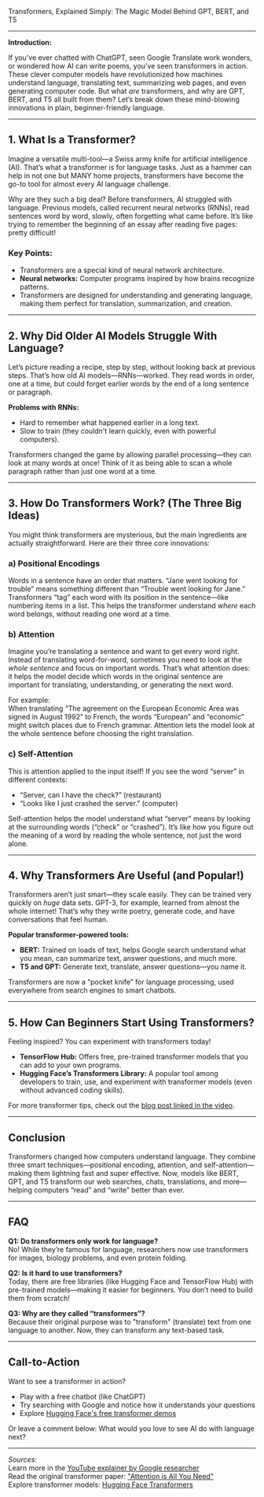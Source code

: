 Transformers, Explained Simply: The Magic Model Behind GPT, BERT, and T5

---

**Introduction:**

If you've ever chatted with ChatGPT, seen Google Translate work wonders, or wondered how AI can write poems, you’ve seen transformers in action. These clever computer models have revolutionized how machines understand language, translating text, summarizing web pages, and even generating computer code. But what *are* transformers, and why are GPT, BERT, and T5 all built from them? Let’s break down these mind-blowing innovations in plain, beginner-friendly language.

---

## 1. **What Is a Transformer?**

Imagine a versatile multi-tool—a Swiss army knife for artificial intelligence (AI). That’s what a transformer is for language tasks. Just as a hammer can help in not one but MANY home projects, transformers have become the go-to tool for almost every AI language challenge.

Why are they such a big deal? Before transformers, AI struggled with language. Previous models, called recurrent neural networks (RNNs), read sentences word by word, slowly, often forgetting what came before. It’s like trying to remember the beginning of an essay after reading five pages: pretty difficult!

### **Key Points:**
- Transformers are a special kind of neural network architecture.
- **Neural networks:** Computer programs inspired by how brains recognize patterns.
- Transformers are designed for understanding and generating language, making them perfect for translation, summarization, and creation.

---

## 2. **Why Did Older AI Models Struggle With Language?**

Let’s picture reading a recipe, step by step, without looking back at previous steps. That’s how old AI models—RNNs—worked. They read words in order, one at a time, but could forget earlier words by the end of a long sentence or paragraph.

**Problems with RNNs:**
- Hard to remember what happened earlier in a long text.
- Slow to train (they couldn't learn quickly, even with powerful computers).
  
Transformers changed the game by allowing parallel processing—they can look at many words at once! Think of it as being able to scan a whole paragraph rather than just one word at a time.

---

## 3. **How Do Transformers Work? (The Three Big Ideas)**

You might think transformers are mysterious, but the main ingredients are actually straightforward. Here are their three core innovations:

### **a) Positional Encodings**

Words in a sentence have an order that matters. “Jane went looking for trouble” means something different than “Trouble went looking for Jane.” Transformers “tag” each word with its position in the sentence—like numbering items in a list. This helps the transformer understand *where* each word belongs, without reading one word at a time.

### **b) Attention**

Imagine you’re translating a sentence and want to get every word right. Instead of translating word-for-word, sometimes you need to look at the *whole sentence* and focus on important words. That’s what attention does: it helps the model decide which words in the original sentence are important for translating, understanding, or generating the next word.

For example:  
When translating “The agreement on the European Economic Area was signed in August 1992” to French, the words “European” and “economic” might switch places due to French grammar. Attention lets the model look at the whole sentence before choosing the right translation.

### **c) Self-Attention**

This is attention applied to the input itself! If you see the word “server” in different contexts:

- “Server, can I have the check?” (restaurant)
- “Looks like I just crashed the server.” (computer)

Self-attention helps the model understand what “server” means by looking at the surrounding words (“check” or “crashed”). It’s like how you figure out the meaning of a word by reading the whole sentence, not just the word alone.

---

## 4. **Why Transformers Are Useful (and Popular!)**

Transformers aren’t just smart—they scale easily. They can be trained very quickly on *huge* data sets. GPT-3, for example, learned from almost the whole internet! That’s why they write poetry, generate code, and have conversations that feel human.

**Popular transformer-powered tools:**
- **BERT:** Trained on loads of text, helps Google search understand what you mean, can summarize text, answer questions, and much more.
- **T5 and GPT:** Generate text, translate, answer questions—you name it.

Transformers are now a “pocket knife” for language processing, used everywhere from search engines to smart chatbots.

---

## 5. **How Can Beginners Start Using Transformers?**

Feeling inspired? You can experiment with transformers today!

- **TensorFlow Hub:** Offers free, pre-trained transformer models that you can add to your own programs.
- **Hugging Face’s Transformers Library:** A popular tool among developers to train, use, and experiment with transformer models (even without advanced coding skills).

For more transformer tips, check out the [blog post linked in the video](https://www.youtube.com/watch?v=SZorAJ4I-sA).

---

## **Conclusion**

Transformers changed how computers understand language. They combine three smart techniques—positional encoding, attention, and self-attention—making them lightning fast and super effective. Now, models like BERT, GPT, and T5 transform our web searches, chats, translations, and more—helping computers “read” and “write” better than ever. 

---

## **FAQ**

**Q1: Do transformers only work for language?**  
No! While they’re famous for language, researchers now use transformers for images, biology problems, and even protein folding.

**Q2: Is it hard to use transformers?**  
Today, there are free libraries (like Hugging Face and TensorFlow Hub) with pre-trained models—making it easier for beginners. You don’t need to build them from scratch!

**Q3: Why are they called “transformers”?**  
Because their original purpose was to "transform" (translate) text from one language to another. Now, they can transform any text-based task.

---

## **Call-to-Action**

Want to see a transformer in action?  
- Play with a free chatbot (like ChatGPT)  
- Try searching with Google and notice how it understands your questions  
- Explore [Hugging Face's free transformer demos](https://huggingface.co/models)  

Or leave a comment below: What would you love to see AI do with language next?

---

*Sources:*  
Learn more in the [YouTube explainer by Google researcher](https://www.youtube.com/watch?v=SZorAJ4I-sA)  
Read the original transformer paper: ["Attention is All You Need"](https://arxiv.org/abs/1706.03762)  
Explore transformer models: [Hugging Face Transformers](https://huggingface.co/models)